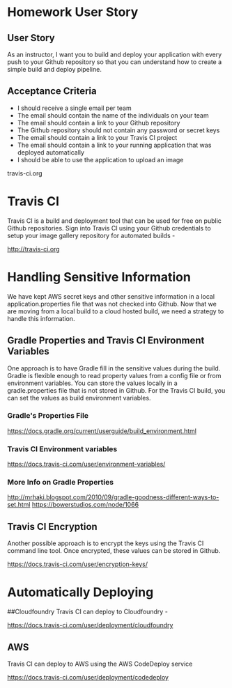 # Homework User Story

## User Story
As an instructor, I want you to build and deploy your application with every
push to your Github repository so that you can understand how to create a simple
build and deploy pipeline.

## Acceptance Criteria
* I should receive a single email per team
* The email should contain the name of the individuals on your team
* The email should contain a link to your Github repository
* The Github repository should not contain any password or secret keys
* The email should contain a link to your Travis CI project
* The email should contain a link to your running application that was deployed
automatically
* I should be able to use the application to upload an image


travis-ci.org

# Travis CI
Travis CI is a build and deployment tool that can be used for free on public
Github repositories.  Sign into Travis CI using your Github credentials to setup
your image gallery repository for automated builds -

http://travis-ci.org

# Handling Sensitive Information
We have kept AWS secret keys and other sensitive information in a local
application.properties file that was not checked into Github.  Now that we are
moving from a local build to a cloud hosted build, we need a strategy to handle
this information.

## Gradle Properties and Travis CI Environment Variables
One approach is to have Gradle fill in the sensitive values during the build.
Gradle is flexible enough to read property values from a config file or from
environment variables.  You can store the values locally in a gradle.properties
file that is not stored in Github. For the Travis CI build, you can set the values
as build environment variables.

### Gradle's Properties File
https://docs.gradle.org/current/userguide/build_environment.html

### Travis CI Environment variables
https://docs.travis-ci.com/user/environment-variables/

### More Info on Gradle Properties
http://mrhaki.blogspot.com/2010/09/gradle-goodness-different-ways-to-set.html
https://bowerstudios.com/node/1066

## Travis CI Encryption
Another possible approach is to encrypt the keys using the Travis CI command
line tool.  Once encrypted, these values can be stored in Github.

https://docs.travis-ci.com/user/encryption-keys/

# Automatically Deploying

##Cloudfoundry
Travis CI can deploy to Cloudfoundry -

https://docs.travis-ci.com/user/deployment/cloudfoundry


## AWS
Travis CI can deploy to AWS using the AWS CodeDeploy service

https://docs.travis-ci.com/user/deployment/codedeploy
